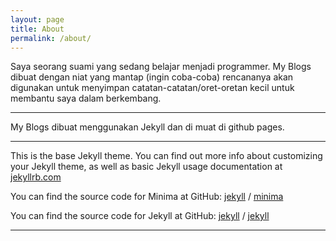 ```yaml
---
layout: page
title: About
permalink: /about/
---
```


Saya seorang suami yang sedang belajar menjadi programmer. My Blogs dibuat dengan niat yang mantap (ingin coba-coba) rencananya akan digunakan untuk menyimpan catatan-catatan/oret-oretan kecil untuk membantu saya dalam berkembang.


_____
My Blogs dibuat menggunakan Jekyll dan di muat di github pages.
_____

This is the base Jekyll theme. You can find out more info about customizing your Jekyll theme, as well as basic Jekyll usage documentation at [jekyllrb.com](https://jekyllrb.com/)

You can find the source code for Minima at GitHub:
[jekyll][jekyll-organization] /
[minima](https://github.com/jekyll/minima)

You can find the source code for Jekyll at GitHub:
[jekyll][jekyll-organization] /
[jekyll](https://github.com/jekyll/jekyll)

[jekyll-organization]: https://github.com/jekyll
-------------
